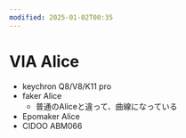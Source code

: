 ```yaml
---
modified: 2025-01-02T00:35
---
```

# VIA Alice

- keychron Q8/V8/K11 pro
- faker Alice
    - 普通のAliceと違って、曲線になっている
- Epomaker Alice
- CIDOO ABM066
